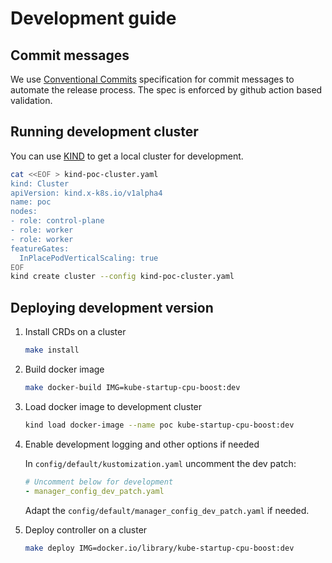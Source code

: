 # Development guide

## Commit messages

We use [Conventional Commits](https://www.conventionalcommits.org/en/v1.0.0/#summary) specification
for commit messages to automate the release process. The spec is enforced by github action based validation.

## Running development cluster

You can use [KIND](https://github.com/kubernetes-sigs/kind) to get a local cluster for development.

```sh
cat <<EOF > kind-poc-cluster.yaml
kind: Cluster
apiVersion: kind.x-k8s.io/v1alpha4
name: poc
nodes:
- role: control-plane
- role: worker
- role: worker
featureGates:
  InPlacePodVerticalScaling: true 
EOF
kind create cluster --config kind-poc-cluster.yaml
```

## Deploying development version

1. Install CRDs on a cluster

   ```sh
   make install
   ```

2. Build docker image

   ```sh
   make docker-build IMG=kube-startup-cpu-boost:dev
   ```

3. Load docker image to development cluster

   ```sh
   kind load docker-image --name poc kube-startup-cpu-boost:dev
   ```

4. Enable development logging and other options if needed
  
   In `config/default/kustomization.yaml` uncomment the dev patch:

   ```yaml
   # Uncomment below for development
   - manager_config_dev_patch.yaml
   ```

   Adapt the `config/default/manager_config_dev_patch.yaml` if needed.

5. Deploy controller on a cluster

   ```sh
   make deploy IMG=docker.io/library/kube-startup-cpu-boost:dev
   ```

